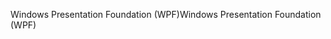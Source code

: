 <span data-ttu-id="bf35c-101">Windows Presentation Foundation (WPF)</span><span class="sxs-lookup"><span data-stu-id="bf35c-101">Windows Presentation Foundation (WPF)</span></span>